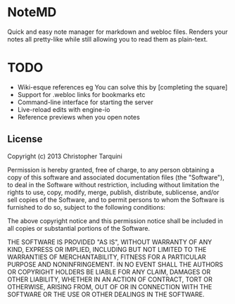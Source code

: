 # NoteMD 

Quick and easy note manager for markdown and webloc files. Renders your notes all pretty-like while still allowing
you to read them as plain-text.


# TODO
- Wiki-esque references eg You can solve this by [completing the square]
- Support for .webloc links for bookmarks etc
- Command-line interface for starting the server
- Live-reload edits with engine-io
- Reference previews when you open notes




## License

Copyright (c) 2013 Christopher Tarquini

Permission is hereby granted, free of charge, to any person obtaining a copy
of this software and associated documentation files (the "Software"), to deal
in the Software without restriction, including without limitation the rights
to use, copy, modify, merge, publish, distribute, sublicense, and/or sell
copies of the Software, and to permit persons to whom the Software is
furnished to do so, subject to the following conditions:

The above copyright notice and this permission notice shall be included in
all copies or substantial portions of the Software.

THE SOFTWARE IS PROVIDED "AS IS", WITHOUT WARRANTY OF ANY KIND, EXPRESS OR
IMPLIED, INCLUDING BUT NOT LIMITED TO THE WARRANTIES OF MERCHANTABILITY,
FITNESS FOR A PARTICULAR PURPOSE AND NONINFRINGEMENT. IN NO EVENT SHALL THE
AUTHORS OR COPYRIGHT HOLDERS BE LIABLE FOR ANY CLAIM, DAMAGES OR OTHER
LIABILITY, WHETHER IN AN ACTION OF CONTRACT, TORT OR OTHERWISE, ARISING FROM,
OUT OF OR IN CONNECTION WITH THE SOFTWARE OR THE USE OR OTHER DEALINGS IN
THE SOFTWARE.
